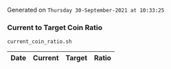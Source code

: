 Generated on `Thursday 30-September-2021 at 10:33:25`

### Current to Target Coin Ratio
`current_coin_ratio.sh`

Date|Current|Target|Ratio
---|---|---|---
